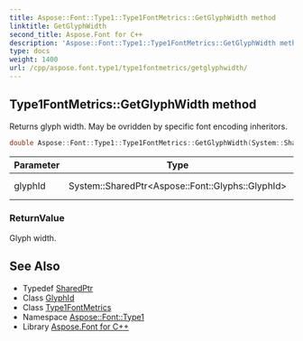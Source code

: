 ```yaml
---
title: Aspose::Font::Type1::Type1FontMetrics::GetGlyphWidth method
linktitle: GetGlyphWidth
second_title: Aspose.Font for C++
description: 'Aspose::Font::Type1::Type1FontMetrics::GetGlyphWidth method. Returns glyph width. May be ovridden by specific font encoding inheritors in C++.'
type: docs
weight: 1400
url: /cpp/aspose.font.type1/type1fontmetrics/getglyphwidth/
---
```

## Type1FontMetrics::GetGlyphWidth method


Returns glyph width. May be ovridden by specific font encoding inheritors.

```cpp
double Aspose::Font::Type1::Type1FontMetrics::GetGlyphWidth(System::SharedPtr<Aspose::Font::Glyphs::GlyphId> glyphId) override
```


| Parameter | Type | Description |
| --- | --- | --- |
| glyphId | System::SharedPtr\<Aspose::Font::Glyphs::GlyphId\> | Glyph identifier. |

### ReturnValue

Glyph width.

## See Also

* Typedef [SharedPtr](../../../system/sharedptr/)
* Class [GlyphId](../../../aspose.font.glyphs/glyphid/)
* Class [Type1FontMetrics](../)
* Namespace [Aspose::Font::Type1](../../)
* Library [Aspose.Font for C++](../../../)
